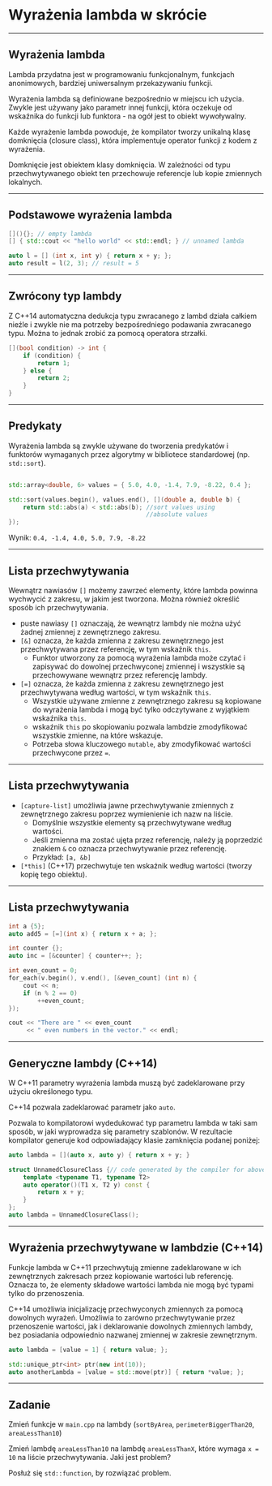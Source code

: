<!-- .slide: data-background="#111111" -->
# Wyrażenia lambda w skrócie

___

## Wyrażenia lambda

Lambda przydatna jest w programowaniu funkcjonalnym, funkcjach anonimowych, bardziej uniwersalnym przekazywaniu funkcji.
<!-- .element: class="fragment fade-in" -->

Wyrażenia lambda są definiowane bezpośrednio w miejscu ich użycia. Zwykle jest używany jako parametr innej funkcji, która oczekuje od wskaźnika do funkcji lub funktora - na ogół jest to obiekt wywoływalny.
<!-- .element: class="fragment fade-in" -->

Każde wyrażenie lambda powoduje, że kompilator tworzy unikalną klasę domknięcia (closure class), która implementuje operator funkcji z kodem z wyrażenia.
<!-- .element: class="fragment fade-in" -->

Domknięcie jest obiektem klasy domknięcia. W zależności od typu przechwytywanego obiekt ten przechowuje referencje lub kopie zmiennych lokalnych.
<!-- .element: class="fragment fade-in" -->

___

## Podstawowe wyrażenia lambda

```c++
[](){}; // empty lambda
[] { std::cout << "hello world" << std::endl; } // unnamed lambda

auto l = [] (int x, int y) { return x + y; };
auto result = l(2, 3); // result = 5
```

___

## Zwrócony typ lambdy

Z C++14 automatyczna dedukcja typu zwracanego z lambd działa całkiem nieźle i zwykle nie ma potrzeby bezpośredniego podawania zwracanego typu. Można to jednak zrobić za pomocą operatora strzałki.
<!-- .element: class="fragment fade-in" -->

```c++
[](bool condition) -> int {
    if (condition) {
        return 1;
    } else {
        return 2;
    }
}
```
<!-- .element: class="fragment fade-in" -->

___

## Predykaty

Wyrażenia lambda są zwykle używane do tworzenia predykatów i funktorów wymaganych przez algorytmy w bibliotece standardowej (np. `std::sort`).
<!-- .element: class="fragment fade-in" -->

```c++

std::array<double, 6> values = { 5.0, 4.0, -1.4, 7.9, -8.22, 0.4 };

std::sort(values.begin(), values.end(), [](double a, double b) {
    return std::abs(a) < std::abs(b); //sort values using
                                      //absolute values
});
```
<!-- .element: class="fragment fade-in" -->

Wynik: `0.4, -1.4, 4.0, 5.0, 7.9, -8.22`
<!-- .element: class="fragment fade-in" -->

___

## Lista przechwytywania

Wewnątrz nawiasów `[]` możemy zawrzeć elementy, które lambda powinna wychwycić z zakresu, w jakim jest tworzona. Można również określić sposób ich przechwytywania.

* <!-- .element: class="fragment fade-in" --> puste nawiasy <code>[]</code> oznaczają, że wewnątrz lambdy nie można użyć żadnej zmiennej z zewnętrznego zakresu.
* <!-- .element: class="fragment fade-in" --> <code>[&]</code> oznacza, że ​​każda zmienna z zakresu zewnętrznego jest przechwytywana przez referencję, w tym wskaźnik <code>this</code>.
  * Funktor utworzony za pomocą wyrażenia lambda może czytać i zapisywać do dowolnej przechwyconej zmiennej i wszystkie są przechowywane wewnątrz przez referencję lambdy.
* <!-- .element: class="fragment fade-in" --> <code>[=]</code> oznacza, że ​​każda zmienna z zakresu zewnętrznego jest przechwytywana według wartości, w tym wskaźnik <code>this</code>.
  * Wszystkie używane zmienne z zewnętrznego zakresu są kopiowane do wyrażenia lambda i mogą być tylko odczytywane z wyjątkiem wskaźnika `this`.
  * wskaźnik `this` po skopiowaniu pozwala lambdzie zmodyfikować wszystkie zmienne, na które wskazuje.
  * Potrzeba słowa kluczowego `mutable`, aby zmodyfikować wartości przechwycone przez `=`.

___

## Lista przechwytywania

* <!-- .element: class="fragment fade-in" --> <code>[capture-list]</code> umożliwia jawne przechwytywanie zmiennych z zewnętrznego zakresu poprzez wymienienie ich nazw na liście.
  * Domyślnie wszystkie elementy są przechwytywane według wartości.
  * Jeśli zmienna ma zostać ujęta przez referencję, należy ją poprzedzić znakiem `&` co oznacza przechwytywanie przez referencję.
  * Przykład: `[a, &b]`
* <!-- .element: class="fragment fade-in" --> <code>[*this]</code> (C++17) przechwytuje ten wskaźnik według wartości (tworzy kopię tego obiektu).

___

## Lista przechwytywania

```c++
int a {5};
auto add5 = [=](int x) { return x + a; };

int counter {};
auto inc = [&counter] { counter++; };

int even_count = 0;
for_each(v.begin(), v.end(), [&even_count] (int n) {
    cout << n;
    if (n % 2 == 0)
        ++even_count;
});

cout << "There are " << even_count
     << " even numbers in the vector." << endl;
```

___
<!-- .slide: style="font-size: 0.95em" -->

## Generyczne lambdy (C++14)

W C++11 parametry wyrażenia lambda muszą być zadeklarowane przy użyciu określonego typu.

C++14 pozwala zadeklarować parametr jako `auto`.

Pozwala to kompilatorowi wydedukować typ parametru lambda w taki sam sposób, w jaki wyprowadza się parametry szablonów. W rezultacie kompilator generuje kod odpowiadający klasie zamknięcia podanej poniżej:

```c++
auto lambda = [](auto x, auto y) { return x + y; }

struct UnnamedClosureClass {// code generated by the compiler for above 1 line
    template <typename T1, typename T2>
    auto operator()(T1 x, T2 y) const {
        return x + y;
    }
};
auto lambda = UnnamedClosureClass();
```

___

## Wyrażenia przechwytywane w lambdzie (C++14)

Funkcje lambda w C++11 przechwytują zmienne zadeklarowane w ich zewnętrznych zakresach przez kopiowanie wartości lub referencję. Oznacza to, że elementy składowe wartości lambda nie mogą być typami tylko do przenoszenia.

C++14 umożliwia inicjalizację przechwyconych zmiennych za pomocą dowolnych wyrażeń. Umożliwia to zarówno przechwytywanie przez przenoszenie wartości, jak i deklarowanie dowolnych zmiennych lambdy, bez posiadania odpowiednio nazwanej zmiennej w zakresie zewnętrznym.

```c++
auto lambda = [value = 1] { return value; };

std::unique_ptr<int> ptr(new int(10));
auto anotherLambda = [value = std::move(ptr)] { return *value; };
```

___

## Zadanie

Zmień funkcje w `main.cpp` na lambdy (`sortByArea`, `perimeterBiggerThan20`, `areaLessThan10`)

Zmień lambdę `areaLessThan10` na lambdę `areaLessThanX`, które wymaga `x = 10` na liście przechwytywania. Jaki jest problem?

Posłuż się `std::function`, by rozwiązać problem.
